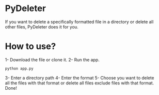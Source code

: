 # PyDeleter
If you want to delete a specifically formatted file in a directory or delete all other files, PyDeleter does it for you.

# How to use?
1- Download the file or clone it.
2- Run the app.
```python
python app.py
```
3- Enter a directory path
4- Enter the format
5- Choose you want to delete all the files with that format or delete all files exclude files with that format.
Done!

